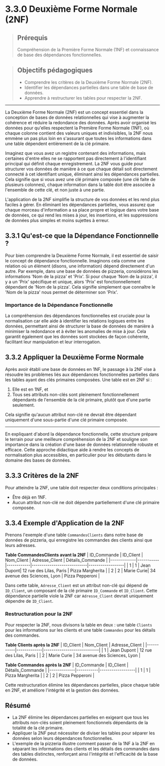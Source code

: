 # 3.3.0 Deuxième Forme Normale (2NF)

<blockquote>
    <h2>Prérequis</h2>
    <p>Compréhension de la Première Forme Normale (1NF) et connaissance de base des dépendances fonctionnelles.</p>
</blockquote>

<blockquote>
    <h2>Objectifs pédagogiques</h2>
    <ul>
        <li>Comprendre les critères de la Deuxième Forme Normale (2NF).</li>
        <li>Identifier les dépendances partielles dans une table de base de données.</li>
        <li>Apprendre à restructurer les tables pour respecter la 2NF.</li>
    </ul>
</blockquote>

---

La Deuxième Forme Normale (2NF) est un concept essentiel dans la conception de bases de données relationnelles qui vise à augmenter la cohérence et réduire la redondance des données. Après avoir organisé les données pour qu'elles respectent la Première Forme Normale (1NF), où chaque colonne contient des valeurs uniques et indivisibles, la 2NF nous emmène un pas plus loin en s'assurant que toutes les informations dans une table dépendent entièrement de la clé primaire.

Imaginez que vous avez un registre contenant des informations, mais certaines d'entre elles ne se rapportent pas directement à l'identifiant principal qui définit chaque enregistrement. La 2NF vous guide pour structurer vos données de manière à ce que chaque détail soit directement connecté à cet identifiant unique, éliminant ainsi les dépendances partielles. Cela signifie que si vous avez une clé primaire composée (une clé faite de plusieurs colonnes), chaque information dans la table doit être associée à l'ensemble de cette clé, et non juste à une partie.

L'application de la 2NF simplifie la structure de vos données et les rend plus faciles à gérer. En éliminant les dépendances partielles, vous assurez que chaque morceau d'information a sa place propre et logique dans votre base de données, ce qui rend les mises à jour, les insertions, et les suppressions de données plus simples et moins sujettes à erreur.


## 3.3.1 Qu'est-ce que la Dépendance Fonctionnelle ?

Pour bien comprendre la Deuxième Forme Normale, il est essentiel de saisir le concept de dépendance fonctionnelle. Imaginons cela comme une relation où un élément (disons, une information) dépend directement d'un autre. Par exemple, dans une base de données de pizzeria, considérons les informations 'Nom de la pizza' et 'Prix'. Si pour chaque 'Nom de la pizza', il y a un 'Prix' spécifique et unique, alors 'Prix' est fonctionnellement dépendant de 'Nom de la pizza'. Cela signifie simplement que connaître le 'Nom de la pizza' nous permet de déterminer son 'Prix'.

### Importance de la Dépendance Fonctionnelle

La compréhension des dépendances fonctionnelles est cruciale pour la normalisation car elle aide à identifier les relations logiques entre les données, permettant ainsi de structurer la base de données de manière à minimiser la redondance et à éviter les anomalies de mise à jour. Cela garantit également que les données sont stockées de façon cohérente, facilitant leur manipulation et leur interrogation.

## 3.3.2 Appliquer la Deuxième Forme Normale

Après avoir établi une base de données en 1NF, le passage à la 2NF vise à résoudre les problèmes liés aux dépendances fonctionnelles partielles dans les tables ayant des clés primaires composées. Une table est en 2NF si :

1. Elle est en 1NF, et
2. Tous ses attributs non-clés sont pleinement fonctionnellement dépendants de l'ensemble de la clé primaire, plutôt que d'une partie seulement.

Cela signifie qu'aucun attribut non-clé ne devrait être dépendant uniquement d'une sous-partie d'une clé primaire composée.

---

En expliquant d'abord la dépendance fonctionnelle, cette structure prépare le terrain pour une meilleure compréhension de la 2NF et souligne son importance dans la création d'une base de données relationnelle robuste et efficace. Cette approche didactique aide à rendre les concepts de normalisation plus accessibles, en particulier pour les débutants dans le domaine des bases de données.


## 3.3.3 Critères de la 2NF

Pour atteindre la 2NF, une table doit respecter deux conditions principales :
- Être déjà en 1NF.
- Aucun attribut non-clé ne doit dépendre partiellement d'une clé primaire composée.

## 3.3.4 Exemple d'Application de la 2NF

Prenons l'exemple d'une table `CommandesClients` dans notre base de données de pizzeria, qui enregistre les commandes des clients ainsi que leurs adresses.

**Table CommandesClients avant la 2NF**
| ID_Commande | ID_Client | Nom_Client | Adresse_Client             | Détails_Commande |
|-------------|-----------|------------|----------------------------|------------------|
| 1           | 1         | Jean Dupont| 12 rue des Lilas, Paris    | Pizza Margherita |
| 2           | 2         | Marie Curie| 34 avenue des Sciences, Lyon | Pizza Pepperoni  |

Dans cette table, `Adresse_Client` est un attribut non-clé qui dépend de `ID_Client`, un composant de la clé primaire `ID_Commande` et `ID_Client`. Cette dépendance partielle viole la 2NF car `Adresse_Client` devrait uniquement dépendre de `ID_Client`.

### Restructuration pour la 2NF

Pour respecter la 2NF, nous divisons la table en deux : une table `Clients` pour les informations sur les clients et une table `Commandes` pour les détails des commandes.

**Table Clients après la 2NF**
| ID_Client | Nom_Client  | Adresse_Client             |
|-----------|-------------|----------------------------|
| 1         | Jean Dupont | 12 rue des Lilas, Paris    |
| 2         | Marie Curie | 34 avenue des Sciences, Lyon |

**Table Commandes après la 2NF**
| ID_Commande | ID_Client | Détails_Commande |
|-------------|-----------|------------------|
| 1           | 1         | Pizza Margherita |
| 2           | 2         | Pizza Pepperoni  |

Cette restructuration élimine les dépendances partielles, place chaque table en 2NF, et améliore l'intégrité et la gestion des données.

## Résumé

- La 2NF élimine les dépendances partielles en exigeant que tous les attributs non-clés soient pleinement fonctionnels dépendants de la totalité de la clé primaire.
- Appliquer la 2NF peut nécessiter de diviser les tables pour séparer les données selon leurs dépendances fonctionnelles.
- L'exemple de la pizzeria illustre comment passer de la 1NF à la 2NF en séparant les informations des clients et les détails des commandes dans des tables distinctes, renforçant ainsi l'intégrité et l'efficacité de la base de données.
